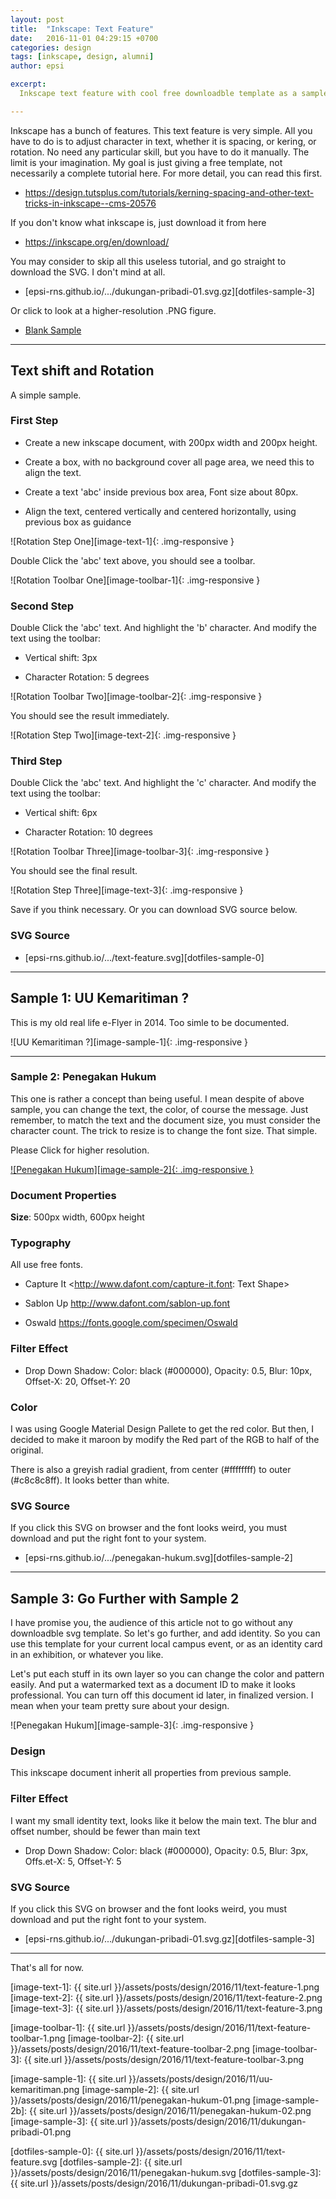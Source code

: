 ```yaml
---
layout: post
title:  "Inkscape: Text Feature"
date:   2016-11-01 04:29:15 +0700
categories: design
tags: [inkscape, design, alumni]
author: epsi

excerpt:
  Inkscape text feature with cool free downloadble template as a sample.

---
```


Inkscape has a bunch of features. This text feature is very simple. All you have to do is to adjust character in text, whether it is spacing, or kering, or rotation. No need any particular skill, but you have to do it manually. The limit is your imagination. My goal is just giving a free template, not necessarily a complete tutorial here. For more detail, you can read this first.

* <https://design.tutsplus.com/tutorials/kerning-spacing-and-other-text-tricks-in-inkscape--cms-20576>

If you don't know what inkscape is, just download it from here

* <https://inkscape.org/en/download/>

You may consider to skip all this useless tutorial, and go straight to download the SVG. I don't mind at all.

* [epsi-rns.github.io/.../dukungan-pribadi-01.svg.gz][dotfiles-sample-3]

Or click to look at a higher-resolution .PNG figure.

* [Blank Sample][hires-sample-2]

-- -- --

## Text shift and Rotation

A simple sample.

### First Step

* Create a new inkscape document, with 200px width and 200px height.

* Create a box, with no background cover all page area, we need this to align the text.

* Create a text 'abc' inside previous box area, Font size about 80px.

* Align the text, centered vertically and centered horizontally, using previous box as guidance

![Rotation Step One][image-text-1]{: .img-responsive }

Double Click the 'abc' text above, you should see a toolbar.

![Rotation Toolbar One][image-toolbar-1]{: .img-responsive }

### Second Step

Double Click the 'abc' text. And highlight the 'b' character. And modify the text using the toolbar:

* Vertical shift: 3px

* Character Rotation: 5 degrees

![Rotation Toolbar Two][image-toolbar-2]{: .img-responsive }

You should see the result immediately.

![Rotation Step Two][image-text-2]{: .img-responsive }

### Third Step

Double Click the 'abc' text. And highlight the 'c' character. And modify the text using the toolbar:

* Vertical shift: 6px

* Character Rotation: 10 degrees

![Rotation Toolbar Three][image-toolbar-3]{: .img-responsive }

You should see the final result.

![Rotation Step Three][image-text-3]{: .img-responsive }

Save if you think necessary. Or you can download SVG source below.

### SVG Source

* [epsi-rns.github.io/.../text-feature.svg][dotfiles-sample-0]

-- -- --

## Sample 1: UU Kemaritiman ?

This is my old real life e-Flyer in 2014. Too simle to be documented.

![UU Kemaritiman ?][image-sample-1]{: .img-responsive }

-- -- --

### Sample 2: Penegakan Hukum

This one is rather a concept than being useful. I mean despite of above sample, you can change the text, the color, of course the message. Just remember, to match the text and the document size, you must consider the character count. The trick to resize is to change the font size. That simple.

Please Click for higher resolution.

[![Penegakan Hukum][image-sample-2]{: .img-responsive }][hires-sample-2]

### Document Properties

**Size**: 500px width, 600px height

### Typography

All use free fonts.

* Capture It <http://www.dafont.com/capture-it.font: Text Shape>

* Sablon Up <http://www.dafont.com/sablon-up.font>

* Oswald <https://fonts.google.com/specimen/Oswald>

### Filter Effect

* Drop Down Shadow: Color: black (#000000), Opacity: 0.5, Blur: 10px, Offset-X: 20, Offset-Y: 20

### Color

I was using Google Material Design Pallete to get the red color. But then, I decided to make it maroon by modify the Red part of the RGB to half of the original.

There is also a greyish radial gradient, from center (#ffffffff) to outer (#c8c8c8ff). It looks better than white.

### SVG Source

If you click this SVG on browser and the font looks weird, you must download and put the right font to your system.

* [epsi-rns.github.io/.../penegakan-hukum.svg][dotfiles-sample-2]

-- -- --

## Sample 3: Go Further with Sample 2
 
I have promise you, the audience of this article not to go without any downloadble svg template. So let's go further, and add identity. So you can use this template for your current local campus event, or as an identity card in an exhibition, or whatever you like. 

Let's put each stuff in its own layer so you can change the color and pattern easily. And put a watermarked text as a document ID to make it looks professional. You can turn off this document id later, in finalized version. I mean when your team pretty sure about your design.

![Penegakan Hukum][image-sample-3]{: .img-responsive }

### Design

This inkscape document inherit all properties from previous sample.

### Filter Effect

I want my small identity text, looks like it below the main text. The blur and offset number, should be fewer than main text

* Drop Down Shadow: Color: black (#000000), Opacity: 0.5, Blur: 3px, Offs.et-X: 5, Offset-Y: 5

### SVG Source

If you click this SVG on browser and the font looks weird, you must download and put the right font to your system.

* [epsi-rns.github.io/.../dukungan-pribadi-01.svg.gz][dotfiles-sample-3]

-- -- --

That's all for now.


[//]: <> ( -- -- -- links below -- -- -- )


[image-text-1]: {{ site.url }}/assets/posts/design/2016/11/text-feature-1.png
[image-text-2]: {{ site.url }}/assets/posts/design/2016/11/text-feature-2.png
[image-text-3]: {{ site.url }}/assets/posts/design/2016/11/text-feature-3.png

[image-toolbar-1]: {{ site.url }}/assets/posts/design/2016/11/text-feature-toolbar-1.png
[image-toolbar-2]: {{ site.url }}/assets/posts/design/2016/11/text-feature-toolbar-2.png
[image-toolbar-3]: {{ site.url }}/assets/posts/design/2016/11/text-feature-toolbar-3.png

[image-sample-1]: {{ site.url }}/assets/posts/design/2016/11/uu-kemaritiman.png
[image-sample-2]: {{ site.url }}/assets/posts/design/2016/11/penegakan-hukum-01.png
[image-sample-2b]: {{ site.url }}/assets/posts/design/2016/11/penegakan-hukum-02.png
[image-sample-3]: {{ site.url }}/assets/posts/design/2016/11/dukungan-pribadi-01.png

[hires-sample-2]: https://lh3.googleusercontent.com/6Pv11pGlwf7CStbWoahAaVTK3Qo-sg6UNfnCG8Fw2ooEZcuNQTYChSyX35dy3DFAKSbvVIYVaanKpEjT3b5mYRchBHrZXI4VDpLpGlCk5PHEqkQqxiIrRci-mmL6_qGCIuFrUUJgMGSKCW792bYDdfz1LnpzVyC3V393-yV044mTwTe_1iz9I8yljZZKS2s9re15QU3ZcmbiRkQJ_xQaHUE_UVTC2BdYfNHmjOxVDEPi0UjXuuGpbeQ0fWkVSKlkLYOMPCvkmeG5PjYVBC9Ge-e0ZHdO-N0luuV7AXx3HGoAZYyhSCtbKKKUOTiTokkPtCL_nEkbO4IpVIjncHI6NjCoinpOJTnoaJ3H6qU1tcTAOhdMJjoe3_XzSE15qcd4hlPW0IkOcGqfYSqVUzh82qkylDpORKhqRTInjIcVYajp_FklxqeGLFWQbFEQohFxdCnNVkHuswsA5TwX8EQDp-BMXilpbSCqEJzqeagcMicI2Wa3zL-bQV_j8vp9xPsVsmSlSIn_9RnRIUqE09F6Ubx7vecCvbj1rInbHUAnKA7f0EFumHBK6Q6bM1pb3HXl0i3heMY5HGzgbexqlo2dj0DI0FcNwrQjDNKnv8J-qd2B2EtK=w0

[dotfiles-sample-0]: {{ site.url }}/assets/posts/design/2016/11/text-feature.svg
[dotfiles-sample-2]: {{ site.url }}/assets/posts/design/2016/11/penegakan-hukum.svg
[dotfiles-sample-3]: {{ site.url }}/assets/posts/design/2016/11/dukungan-pribadi-01.svg.gz
